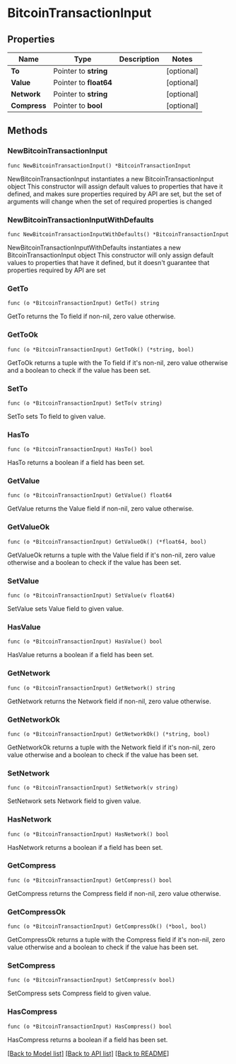 # BitcoinTransactionInput

## Properties

Name | Type | Description | Notes
------------ | ------------- | ------------- | -------------
**To** | Pointer to **string** |  | [optional] 
**Value** | Pointer to **float64** |  | [optional] 
**Network** | Pointer to **string** |  | [optional] 
**Compress** | Pointer to **bool** |  | [optional] 

## Methods

### NewBitcoinTransactionInput

`func NewBitcoinTransactionInput() *BitcoinTransactionInput`

NewBitcoinTransactionInput instantiates a new BitcoinTransactionInput object
This constructor will assign default values to properties that have it defined,
and makes sure properties required by API are set, but the set of arguments
will change when the set of required properties is changed

### NewBitcoinTransactionInputWithDefaults

`func NewBitcoinTransactionInputWithDefaults() *BitcoinTransactionInput`

NewBitcoinTransactionInputWithDefaults instantiates a new BitcoinTransactionInput object
This constructor will only assign default values to properties that have it defined,
but it doesn't guarantee that properties required by API are set

### GetTo

`func (o *BitcoinTransactionInput) GetTo() string`

GetTo returns the To field if non-nil, zero value otherwise.

### GetToOk

`func (o *BitcoinTransactionInput) GetToOk() (*string, bool)`

GetToOk returns a tuple with the To field if it's non-nil, zero value otherwise
and a boolean to check if the value has been set.

### SetTo

`func (o *BitcoinTransactionInput) SetTo(v string)`

SetTo sets To field to given value.

### HasTo

`func (o *BitcoinTransactionInput) HasTo() bool`

HasTo returns a boolean if a field has been set.

### GetValue

`func (o *BitcoinTransactionInput) GetValue() float64`

GetValue returns the Value field if non-nil, zero value otherwise.

### GetValueOk

`func (o *BitcoinTransactionInput) GetValueOk() (*float64, bool)`

GetValueOk returns a tuple with the Value field if it's non-nil, zero value otherwise
and a boolean to check if the value has been set.

### SetValue

`func (o *BitcoinTransactionInput) SetValue(v float64)`

SetValue sets Value field to given value.

### HasValue

`func (o *BitcoinTransactionInput) HasValue() bool`

HasValue returns a boolean if a field has been set.

### GetNetwork

`func (o *BitcoinTransactionInput) GetNetwork() string`

GetNetwork returns the Network field if non-nil, zero value otherwise.

### GetNetworkOk

`func (o *BitcoinTransactionInput) GetNetworkOk() (*string, bool)`

GetNetworkOk returns a tuple with the Network field if it's non-nil, zero value otherwise
and a boolean to check if the value has been set.

### SetNetwork

`func (o *BitcoinTransactionInput) SetNetwork(v string)`

SetNetwork sets Network field to given value.

### HasNetwork

`func (o *BitcoinTransactionInput) HasNetwork() bool`

HasNetwork returns a boolean if a field has been set.

### GetCompress

`func (o *BitcoinTransactionInput) GetCompress() bool`

GetCompress returns the Compress field if non-nil, zero value otherwise.

### GetCompressOk

`func (o *BitcoinTransactionInput) GetCompressOk() (*bool, bool)`

GetCompressOk returns a tuple with the Compress field if it's non-nil, zero value otherwise
and a boolean to check if the value has been set.

### SetCompress

`func (o *BitcoinTransactionInput) SetCompress(v bool)`

SetCompress sets Compress field to given value.

### HasCompress

`func (o *BitcoinTransactionInput) HasCompress() bool`

HasCompress returns a boolean if a field has been set.


[[Back to Model list]](../README.md#documentation-for-models) [[Back to API list]](../README.md#documentation-for-api-endpoints) [[Back to README]](../README.md)


